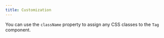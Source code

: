 ```yaml
---
title: Customization
---
```


You can use the `className` property to assign any CSS classes to the `Tag` component.

